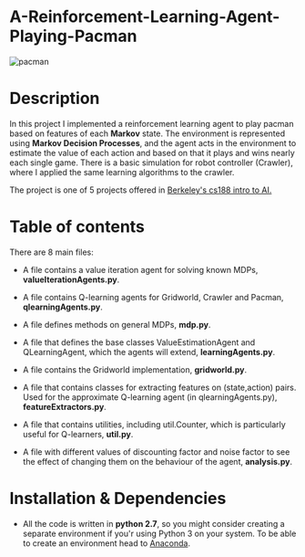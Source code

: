 # A-Reinforcement-Learning-Agent-Playing-Pacman

![pacman](https://user-images.githubusercontent.com/19307995/36691106-ee85eb2c-1b3c-11e8-886f-462adba3231c.png)


# Description
In this project I implemented a reinforcement learning agent to play pacman based on features of each **Markov** state. The environment is 
represented using **Markov Decision Processes**, and the agent acts in the environment to estimate the value of each action and based on 
that it plays and wins nearly each single game. There is a basic simulation for robot controller (Crawler), where I applied the same learning algorithms to the crawler.


The project is one of 5 projects offered in [Berkeley's cs188 intro to AI.](http://ai.berkeley.edu/home.html)


# Table of contents

There are 8 main files:

+ A file contains a value iteration agent for solving known MDPs, **valueIterationAgents.py**.

+ A file contains Q-learning agents for Gridworld, Crawler and Pacman, **qlearningAgents.py**.

+ A file defines methods on general MDPs, **mdp.py**.

+ A file that defines the base classes ValueEstimationAgent and QLearningAgent, which the agents will extend, **learningAgents.py**.

+ A file contains the Gridworld implementation, **gridworld.py**.

+ A file that contains classes for extracting features on (state,action) pairs. Used for the approximate Q-learning agent (in qlearningAgents.py), **featureExtractors.py**.

+ A file that contains utilities, including util.Counter, which is particularly useful for Q-learners, **util.py**.


+ A file with different values of discounting factor and noise factor to see the effect of changing them on the behaviour of the agent,   **analysis.py**.


# Installation & Dependencies
+ All the code is written in **python 2.7**, so you might consider creating a separate environment if you'r using Python 3 on your system. To be able to create an environment head to [Anaconda](https://anaconda.org/).
